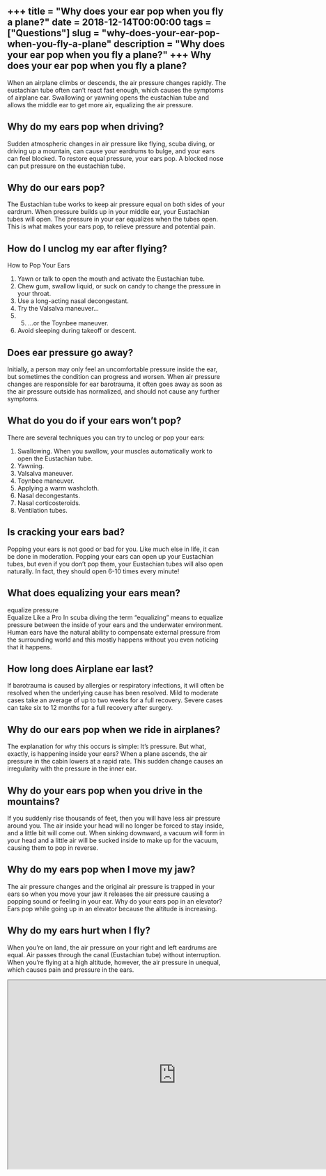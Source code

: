 +++
title = "Why does your ear pop when you fly a plane?"
date = 2018-12-14T00:00:00
tags = ["Questions"]
slug = "why-does-your-ear-pop-when-you-fly-a-plane"
description = "Why does your ear pop when you fly a plane?"
+++
Why does your ear pop when you fly a plane?
-------------------------------------------

When an airplane climbs or descends, the air pressure changes rapidly. The eustachian tube often can’t react fast enough, which causes the symptoms of airplane ear. Swallowing or yawning opens the eustachian tube and allows the middle ear to get more air, equalizing the air pressure.

Why do my ears pop when driving?
--------------------------------

Sudden atmospheric changes in air pressure like flying, scuba diving, or driving up a mountain, can cause your eardrums to bulge, and your ears can feel blocked. To restore equal pressure, your ears pop. A blocked nose can put pressure on the eustachian tube.

Why do our ears pop?
--------------------

The Eustachian tube works to keep air pressure equal on both sides of your eardrum. When pressure builds up in your middle ear, your Eustachian tubes will open. The pressure in your ear equalizes when the tubes open. This is what makes your ears pop, to relieve pressure and potential pain.

How do I unclog my ear after flying?
------------------------------------

How to Pop Your Ears

1. Yawn or talk to open the mouth and activate the Eustachian tube.
2. Chew gum, swallow liquid, or suck on candy to change the pressure in your throat.
3. Use a long-acting nasal decongestant.
4. Try the Valsalva maneuver…
5. 5. …or the Toynbee maneuver.
6. Avoid sleeping during takeoff or descent.

Does ear pressure go away?
--------------------------

Initially, a person may only feel an uncomfortable pressure inside the ear, but sometimes the condition can progress and worsen. When air pressure changes are responsible for ear barotrauma, it often goes away as soon as the air pressure outside has normalized, and should not cause any further symptoms.

What do you do if your ears won’t pop?
--------------------------------------

There are several techniques you can try to unclog or pop your ears:

1. Swallowing. When you swallow, your muscles automatically work to open the Eustachian tube.
2. Yawning.
3. Valsalva maneuver.
4. Toynbee maneuver.
5. Applying a warm washcloth.
6. Nasal decongestants.
7. Nasal corticosteroids.
8. Ventilation tubes.

Is cracking your ears bad?
--------------------------

Popping your ears is not good or bad for you. Like much else in life, it can be done in moderation. Popping your ears can open up your Eustachian tubes, but even if you don’t pop them, your Eustachian tubes will also open naturally. In fact, they should open 6-10 times every minute!

What does equalizing your ears mean?
------------------------------------

equalize pressure  
Equalize Like a Pro In scuba diving the term “equalizing” means to equalize pressure between the inside of your ears and the underwater environment. Human ears have the natural ability to compensate external pressure from the surrounding world and this mostly happens without you even noticing that it happens.

How long does Airplane ear last?
--------------------------------

If barotrauma is caused by allergies or respiratory infections, it will often be resolved when the underlying cause has been resolved. Mild to moderate cases take an average of up to two weeks for a full recovery. Severe cases can take six to 12 months for a full recovery after surgery.

Why do our ears pop when we ride in airplanes?
----------------------------------------------

The explanation for why this occurs is simple: It’s pressure. But what, exactly, is happening inside your ears? When a plane ascends, the air pressure in the cabin lowers at a rapid rate. This sudden change causes an irregularity with the pressure in the inner ear.

Why do your ears pop when you drive in the mountains?
-----------------------------------------------------

If you suddenly rise thousands of feet, then you will have less air pressure around you. The air inside your head will no longer be forced to stay inside, and a little bit will come out. When sinking downward, a vacuum will form in your head and a little air will be sucked inside to make up for the vacuum, causing them to pop in reverse.

Why do my ears pop when I move my jaw?
--------------------------------------

The air pressure changes and the original air pressure is trapped in your ears so when you move your jaw it releases the air pressure causing a popping sound or feeling in your ear. Why do your ears pop in an elevator? Ears pop while going up in an elevator because the altitude is increasing.

Why do my ears hurt when I fly?
-------------------------------

When you’re on land, the air pressure on your right and left eardrums are equal. Air passes through the canal (Eustachian tube) without interruption. When you’re flying at a high altitude, however, the air pressure in unequal, which causes pain and pressure in the ears.

<iframe allow="accelerometer; autoplay; clipboard-write; encrypted-media; gyroscope; picture-in-picture" allowfullscreen="" class="__youtube_prefs__  epyt-is-override  no-lazyload" data-no-lazy="1" data-origheight="433" data-origwidth="770" data-skipgform_ajax_framebjll="" height="433" id="_ytid_41643" loading="lazy" src="https://www.youtube.com/embed/4I9wqVohGOc?enablejsapi=1&autoplay=0&cc_load_policy=0&cc_lang_pref=&iv_load_policy=1&loop=0&modestbranding=0&rel=1&fs=1&playsinline=0&autohide=2&theme=dark&color=red&controls=1&" title="YouTube player" width="770"></iframe>